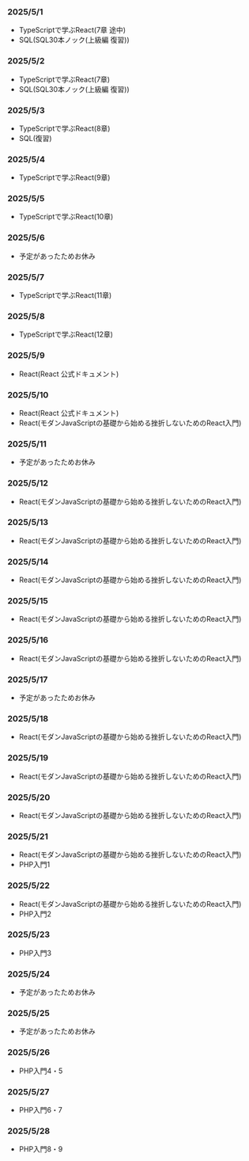 ### 2025/5/1
- TypeScriptで学ぶReact(7章 途中)
- SQL(SQL30本ノック(上級編 復習))

### 2025/5/2
- TypeScriptで学ぶReact(7章)
- SQL(SQL30本ノック(上級編 復習))

### 2025/5/3
- TypeScriptで学ぶReact(8章)
- SQL(復習)

### 2025/5/4
- TypeScriptで学ぶReact(9章)

### 2025/5/5
- TypeScriptで学ぶReact(10章)

### 2025/5/6
- 予定があったためお休み

### 2025/5/7
- TypeScriptで学ぶReact(11章)

### 2025/5/8
- TypeScriptで学ぶReact(12章)

### 2025/5/9
- React(React 公式ドキュメント)

### 2025/5/10
- React(React 公式ドキュメント)
- React(モダンJavaScriptの基礎から始める挫折しないためのReact入門)

### 2025/5/11
- 予定があったためお休み

### 2025/5/12
- React(モダンJavaScriptの基礎から始める挫折しないためのReact入門)

### 2025/5/13
- React(モダンJavaScriptの基礎から始める挫折しないためのReact入門)

### 2025/5/14
- React(モダンJavaScriptの基礎から始める挫折しないためのReact入門)

### 2025/5/15
- React(モダンJavaScriptの基礎から始める挫折しないためのReact入門)

### 2025/5/16
- React(モダンJavaScriptの基礎から始める挫折しないためのReact入門)

### 2025/5/17
- 予定があったためお休み

### 2025/5/18
- React(モダンJavaScriptの基礎から始める挫折しないためのReact入門)

### 2025/5/19
- React(モダンJavaScriptの基礎から始める挫折しないためのReact入門)

### 2025/5/20
- React(モダンJavaScriptの基礎から始める挫折しないためのReact入門)

### 2025/5/21
- React(モダンJavaScriptの基礎から始める挫折しないためのReact入門)
- PHP入門1

### 2025/5/22
- React(モダンJavaScriptの基礎から始める挫折しないためのReact入門)
- PHP入門2

### 2025/5/23
- PHP入門3

### 2025/5/24
- 予定があったためお休み

### 2025/5/25
- 予定があったためお休み

### 2025/5/26
- PHP入門4・5

### 2025/5/27
- PHP入門6・7

### 2025/5/28
- PHP入門8・9